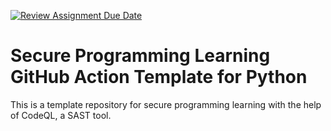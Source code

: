 [![Review Assignment Due Date](https://classroom.github.com/assets/deadline-readme-button-22041afd0340ce965d47ae6ef1cefeee28c7c493a6346c4f15d667ab976d596c.svg)](https://classroom.github.com/a/Zi860vbl)
# Secure Programming Learning GitHub Action Template for Python

This is a template repository for secure programming learning with
the help of CodeQL, a SAST tool.
